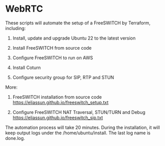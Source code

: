# WebRTC
These scripts will automate the setup of a FreeSWITCH by Terraform, including:

1. Install, update and upgrade Ubuntu 22 to the latest version

2. Install FreeSWITCH from source code

3. Configure FreeSWITCH to run on AWS

4. Install Coturn

5. Configure security group for SIP, RTP and STUN

More:

1. FreeSWITCH installation from source code
https://eliassun.github.io/freeswitch_setup.txt

2. Configure FreeSWITCH NAT Traversal, STUN/TURN and Debug
https://eliassun.github.io/freeswitch_sip.txt

The automation process will take 20 minutes. During the installation, it will keep output logs 
under the /home/ubuntu/install. The last log name is done.log.
